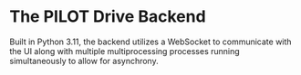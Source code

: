 # The PILOT Drive Backend

Built in Python 3.11, the backend utilizes a WebSocket to communicate with the UI along with multiple multiprocessing processes running simultaneously to allow for asynchrony.
